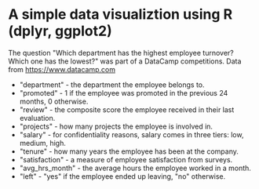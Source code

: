 # A simple data visualiztion using R (dplyr, ggplot2) 
The question "Which department has the highest employee turnover? Which one has the lowest?" was part of a DataCamp competitions.
Data from https://www.datacamp.com
  - "department" - the department the employee belongs to.
  - "promoted" - 1 if the employee was promoted in the previous 24 months, 0 otherwise.
  - "review" - the composite score the employee received in their last evaluation.
  - "projects" - how many projects the employee is involved in.
  - "salary" - for confidentiality reasons, salary comes in three tiers: low, medium, high.
  - "tenure" - how many years the employee has been at the company.
  - "satisfaction" - a measure of employee satisfaction from surveys.
  - "avg_hrs_month" - the average hours the employee worked in a month.
  - "left" - "yes" if the employee ended up leaving, "no" otherwise.
